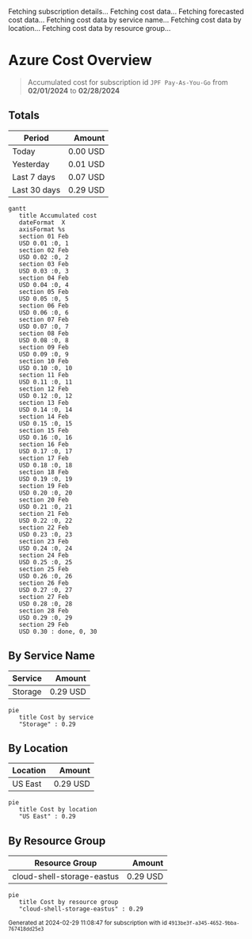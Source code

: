 Fetching subscription details...
Fetching cost data...
Fetching forecasted cost data...
Fetching cost data by service name...
Fetching cost data by location...
Fetching cost data by resource group...
# Azure Cost Overview

> Accumulated cost for subscription id `JPF Pay-As-You-Go` from **02/01/2024** to **02/28/2024**

## Totals

|Period|Amount|
|---|---:|
|Today|0.00 USD|
|Yesterday|0.01 USD|
|Last 7 days|0.07 USD|
|Last 30 days|0.29 USD|

```mermaid
gantt
   title Accumulated cost
   dateFormat  X
   axisFormat %s
   section 01 Feb
   USD 0.01 :0, 1
   section 02 Feb
   USD 0.02 :0, 2
   section 03 Feb
   USD 0.03 :0, 3
   section 04 Feb
   USD 0.04 :0, 4
   section 05 Feb
   USD 0.05 :0, 5
   section 06 Feb
   USD 0.06 :0, 6
   section 07 Feb
   USD 0.07 :0, 7
   section 08 Feb
   USD 0.08 :0, 8
   section 09 Feb
   USD 0.09 :0, 9
   section 10 Feb
   USD 0.10 :0, 10
   section 11 Feb
   USD 0.11 :0, 11
   section 12 Feb
   USD 0.12 :0, 12
   section 13 Feb
   USD 0.14 :0, 14
   section 14 Feb
   USD 0.15 :0, 15
   section 15 Feb
   USD 0.16 :0, 16
   section 16 Feb
   USD 0.17 :0, 17
   section 17 Feb
   USD 0.18 :0, 18
   section 18 Feb
   USD 0.19 :0, 19
   section 19 Feb
   USD 0.20 :0, 20
   section 20 Feb
   USD 0.21 :0, 21
   section 21 Feb
   USD 0.22 :0, 22
   section 22 Feb
   USD 0.23 :0, 23
   section 23 Feb
   USD 0.24 :0, 24
   section 24 Feb
   USD 0.25 :0, 25
   section 25 Feb
   USD 0.26 :0, 26
   section 26 Feb
   USD 0.27 :0, 27
   section 27 Feb
   USD 0.28 :0, 28
   section 28 Feb
   USD 0.29 :0, 29
   section 29 Feb
   USD 0.30 : done, 0, 30
```

## By Service Name

|Service|Amount|
|---|---:|
|Storage|0.29 USD|

```mermaid
pie
   title Cost by service
   "Storage" : 0.29
```

## By Location

|Location|Amount|
|---|---:|
|US East|0.29 USD|

```mermaid
pie
   title Cost by location
   "US East" : 0.29
```

## By Resource Group

|Resource Group|Amount|
|---|---:|
|cloud-shell-storage-eastus|0.29 USD|

```mermaid
pie
   title Cost by resource group
   "cloud-shell-storage-eastus" : 0.29
```

<sup>Generated at 2024-02-29 11:08:47 for subscription with id `4913be3f-a345-4652-9bba-767418dd25e3`</sup>
